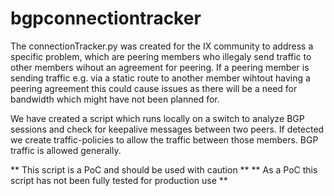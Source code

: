 # bgpconnectiontracker

The connectionTracker.py was created for the IX community to address a specific problem, which are peering members who illegaly send traffic to other members wihout an agreement for peering. 
If a peering member is sending traffic e.g. via a static route to another member wihtout having a peering agreement this could cause issues as there will be a need for bandwidth which might have not been planned for.

We have created a script which runs locally on a switch to analyze BGP sessions and check for keepalive messages between two peers. If detected we create traffic-policies to allow the traffic between those members.
BGP traffic is allowed generally. 

** This script is a PoC and should be used with caution **
** As a PoC this script has not been fully tested for production use **
